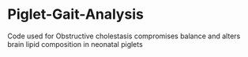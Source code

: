 # Piglet-Gait-Analysis
Code used for Obstructive cholestasis compromises balance and alters brain lipid composition in neonatal piglets
